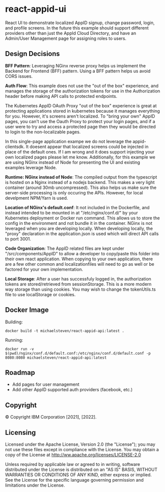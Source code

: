 # react-appid-ui
React UI to demonstrate localized AppID signup, change password, login, and profile screens.  In the future this example should support different providers other than just the AppId Cloud Directory, and have an Admin/User Management page for assigning roles to users.

## Design Decisions

**BFF Pattern**: Leveraging NGinx reverse proxy helps us implement the Backend for Frontend (BFF) pattern. Using a BFF pattern helps us avoid CORS issues.

**Auth Flow**: This example does not use the "out of the box" experience, and manages the storage of the authorization tokens for use in the Authorization header before making API calls to protected endpoints. 

The Kubernetes AppID OAuth Proxy "out of the box" experience is great at protecting applications stored in kubernetes because it manages everything for you. However, it's screens aren't localized.  To "bring your own" AppID pages, you can't use the Oauth Proxy to protect your login pages, and if a user were to try and access a protected page then they would be directed to login to the non-localizable pages. 

In this single-page application exampe we do not leverage the appid-clientsdk. It doesent appear that localized screens could be injected in place of the default ones.  If I am wrong and it does support injecting your own localized pages please let me know.   Additionally, for this example we are using NGinx instead of Node for presenting the UI and existing examples leverage Node.

**Runtime: NGinx instead of Node**: The compiled output from the typescript is hosted on a Nginx instead of a nodejs backend.  This makes a very light container (around 30mb uncompressed).  This also helps us make sure the server-side processing is only occuring the APIs. However, for local develpment NPM/Yarn is used.

**Location of NGinx's default.conf**: It not included in the Dockerfile, and instead intended to be mounted in at "/etc/nginx/conf.d/" by your Kubernetes deployment or Docker run command.  This allows us to store the config in the environment and not bundle it in the container. NGinx is not leveraged when you are developing locally. When developing locally, the "proxy" declaration in the application.json is used which will direct API calls to port 3001.

**Code Organization**: The AppID related files are kept under "/src/components/AppID" to allow a developer to copy/paste this folder into their own react application.  When copying to your own application, there are a few other common and localizationfiles will need to go as well or be factored for your own implementation.

**Local Storage**: After a user has successfuly logged in, the authorization tokens are stored/retrieved from sessionStorage. This is a more modern way storage than using cookies.  You may wish to change the tokenUtils.ts file to use localStorage or cookies.

## Docker Image
Building:
```
docker build -t michaelsteven/react-appid-api:latest .
```

Running:
```
docker run -v $(pwd)/nginx/conf.d/default.conf:/etc/nginx/conf.d/default.conf -p 8080:8080 michaelsteven/react-appid-api:latest
```

## Roadmap
- Add pages for user management
- Add other AppID supported auth providers (facebook, etc.)

## Copyright
© Copyright IBM Corporation \[2021\], \[2022\].

## Licensing
Licensed under the Apache License, Version 2.0 (the "License"); you may not use these files except in compliance with the License. You may obtain a copy of the License at http://ww.apache.org/licenses/LICENSE-2.0

Unless required by applicable law or agreed to in writing, software distributed under the License is distributed on an "AS IS" BASIS, WITHOUT WARRANTIES OR CONDITIONS OF ANY KIND, either express or implied. See the License for the specific language governing permission and limitations under the License.







